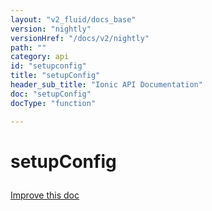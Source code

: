 ```yaml
---
layout: "v2_fluid/docs_base"
version: "nightly"
versionHref: "/docs/v2/nightly"
path: ""
category: api
id: "setupconfig"
title: "setupConfig"
header_sub_title: "Ionic API Documentation"
doc: "setupConfig"
docType: "function"

---
```










<h1 class="api-title">
<a class="anchor" name="setup-config" href="#setup-config"></a>

setupConfig





</h1>

<a class="improve-v2-docs" href="http://github.com/driftyco/ionic/edit/master//src/config/config.ts#L384">
Improve this doc
</a>










<!-- @usage tag -->


<!-- @property tags -->



<!-- instance methods on the class -->




<!-- related link --><!-- end content block -->


<!-- end body block -->


